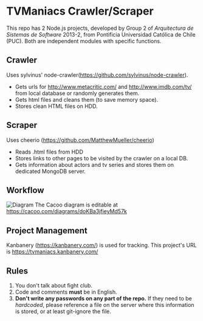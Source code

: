 TVManiacs Crawler/Scraper
=========================

This repo has 2 Node.js projects, developed by Group 2 of *Arquitectura de Sistemas de Software* 2013-2, from Pontificia Universidad Católica de Chile (PUC).
Both are independent modules with specific functions.

Crawler
-------
Uses sylvinus' node-crawler(https://github.com/sylvinus/node-crawler).

*	Gets urls for http://www.metacritic.com/ and http://www.imdb.com/tv/ from local database or randomly generates them.
*	Gets html files and cleans them (to save memory space).
* Stores clean HTML files on HDD.

Scraper
-------
Uses cheerio (https://github.com/MatthewMueller/cheerio)

*	Reads .html files from HDD
*	Stores links to other pages to be visited by the crawler on a local DB.
*	Gets information about actors and tv series and stores them on dedicated MongoDB server.

Workflow
--------

![Diagram](https://raw.github.com/iufuenza/tvmaniacs_node/master/Blank.png)
The Cacoo diagram is editable at https://cacoo.com/diagrams/doKBa3jfieyMd57k


Project Management
------------------
Kanbanery (https://kanbanery.com/) is used for tracking. This project's URL is https://tvmaniacs.kanbanery.com/

Rules
--------------------
1.	You don't talk about fight club.
2.	Code and comments **must** be in English.
3.	**Don't write any passwords on any part of the repo.** If they need to be *hardcoded*, please reference a file on the server where this information is stored, or at least git-ignore the file.
